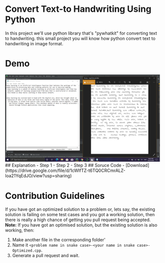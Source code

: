 # Convert Text-to Handwriting Using Python

In this project we'll use python library that's "pywhatkit"  for converting text to handwriting. this small project you will know how python convert text to handwriting in image format.
# Demo
<img src="text_to_handwrting.png">
## Explanation
- Step 1
- Step 2
- Step 3
## Soruce Code
- [Download](https://drive.google.com/file/d/1cWIfTZ-t6TQ0CRCmrALZ-loa21YqEdJO/view?usp=sharing)


# Contribution Guidelines

If you have got an optimized solution to a problem or, lets say, the existing solution is failing on some test cases and you got a working solution, then there is really a high chance of getting you pull request being accepted. 
**Note:** If you have got an optimised solution, but the existing solution is also working, then:
1. Make another file in the corresponding folder'
2. Name it `<problem name in snake case>-<your name in snake case>-Optimized.cpp`.
3. Generate a pull request and wait.
